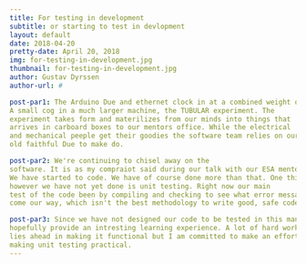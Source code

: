 ```yaml
---
title: For testing in development
subtitle: or starting to test in devlopment
layout: default
date: 2018-04-20
pretty-date: April 20, 2018
img: for-testing-in-development.jpg
thumbnail: for-testing-in-development.jpg
author: Gustav Dyrssen
author-url: #

post-par1: The Arduino Due and ethernet clock in at a combined weight of 64 grams.
A small cog in a much larger machine, the TUBULAR experiment. The 
experiment takes form and materilizes from our minds into things that 
arrives in carboard boxes to our mentors office. While the electrical 
and mechanical peeple get their goodies the software team relies on our 
old faithful Due to make do. 

post-par2: We're continuing to chisel away on the
software. It is as my compraiot said during our talk with our ESA mentors,
We have started to code. We have of course done more than that. One thing 
however we have not yet done is unit testing. Right now our main
test of the code been by compiling and checking to see what error messages 
come our way, which isn't the best methodology to write good, safe code. 

post-par3: Since we have not designed our code to be tested in this manner it will 
hopefully provide an intresting learning experience. A lot of hard work 
lies ahead in making it functional but I am committed to make an effort in 
making unit testing practical.
---
```


